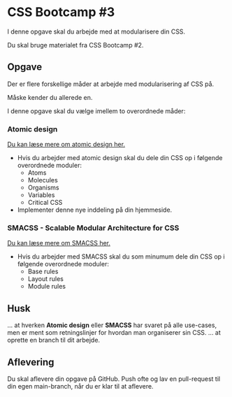 # CSS Bootcamp #3
I denne opgave skal du arbejde med at modularisere din CSS.

Du skal bruge materialet fra CSS Bootcamp #2.

## Opgave
Der er flere forskellige måder at arbejde med modularisering af CSS på. 

Måske kender du allerede en. 

I denne opgave skal du vælge imellem to overordnede måder:

### Atomic design
[Du kan læse mere om atomic design her.](https://bradfrost.com/blog/post/atomic-web-design)

- Hvis du arbejder med atomic design skal du dele din CSS op i følgende overordnede moduler:
	- Atoms
	- Molecules
	- Organisms
	- Variables
	- Critical CSS
- Implementer denne nye inddeling på din hjemmeside.

### SMACSS - Scalable Modular Architecture for CSS
[Du kan læse mere om SMACSS her.](https://smacss.com/)

- Hvis du arbejder med SMACSS skal du som minumum dele din CSS op i følgende overordnede moduler:
	- Base rules
 	- Layout rules
  	- Module rules

## Husk 
... at hverken **Atomic design** eller **SMACSS** har svaret på alle use-cases, men er ment som retningslinjer for hvordan man organiserer sin CSS.
... at oprette en branch til dit arbejde. 

## Aflevering
Du skal aflevere din opgave på GitHub. Push ofte og lav en pull-request til din egen main-branch, når du er klar til at aflevere.
